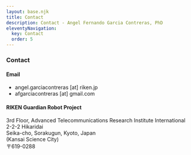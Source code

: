 ```yaml
---
layout: base.njk
title: Contact
description: Contact - Angel Fernando Garcia Contreras, PhD
eleventyNavigation:
  key: Contact
  order: 5
---
```


### Contact

#### Email

- angel.garciacontreras \[at\] riken.jp
- afgarciacontreras \[at\] gmail.com

#### RIKEN Guardian Robot Project

3rd Floor, Advanced Telecommunications Research Institute International
<br/>
2-2-2 Hikaridai
<br/>
Seika-cho, Sorakugun, Kyoto, Japan
<br/>
(Kansai Science City)
<br/>
〒619-0288 